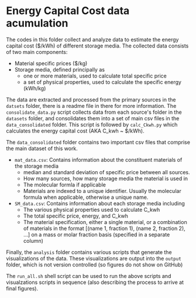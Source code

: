 # Energy Capital Cost data acumulation

The codes in this folder collect and analyze data to estimate the energy capital cost ($/kWh) of different storage media. The collected data consists of two main components:

* Material specific prices ($/kg)
* Storage media, defined principally as
    * one or more materials, used to calculate total specific price
    * a set of physical properties, used to calculate the specific energy (kWh/kg)


The data are extracted and processed from the primary sources in the `datsets` folder, there is a readme file in there for more information. The `consolidate_data.py` script collects data from each source's folder in the `datasets` folder, and consolidates them into a set of main csv files in the `data_consolidated` folder. This script is followed by `calc_Ckwh.py` which calculates the energy capital cost (AKA C_kwh ~ $/kWh). 

The `data_consolidated` folder contains two important csv files that comprise the main dataset of this work.

 * `mat_data.csv`: Contains information about the constituent materials of the storage media
    * median and standard deviation of specific price between all sources. 
    * How many sources, how many storage media the material is used in
    * The molecular formla if applicable
    * Materials are indexed to a unique identifier. Usually the molecular formula when applicable, otherwise a unique name. 
* `SM_data.csv`: Contains information about each storage media including
    * The various physical properties used to calculate C_kwh
    * The total specific price, energy, and C_kwh
    * The material specification, either a single material, or a combination of materials in the format [(name 1, fraction 1), (name 2, fraction 2), ...] on a mass or molar fraction basis (specified in a separate column)

Finally, the `analysis` folder contains various scripts that generate the visualizations of the data. These visualizations are output into the `output` folder, which is not version controlled (so figures do not show on GitHub)

The `run_all.sh` shell script can be used to run the above scripts and visualzations scripts in sequence (also describing the process to arrive at final figures). 
